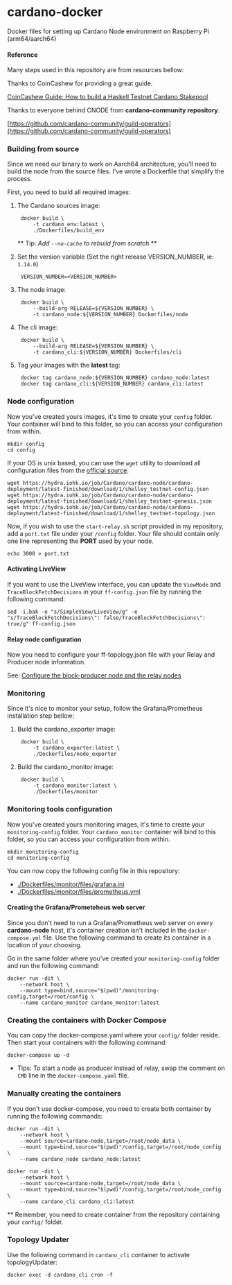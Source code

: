 # cardano-docker
Docker files for setting up Cardano Node environment on Raspberry Pi (arm64/aarch64)

#### Reference

Many steps used in this repository are from resources bellow:

Thanks to CoinCashew for providing a great guide.

[CoinCashew Guide: How to build a Haskell Testnet Cardano Stakepool](https://www.coincashew.com/coins/overview-ada/guide-how-to-build-a-haskell-stakepool-node)

Thanks to everyone behind CNODE from **cardano-community repository**.

[https://github.com/cardano-community/guild-operators](https://github.com/cardano-community/guild-operators)

### Building from source 

Since we need our binary to work on Aarch64 architecture, you'll need to build the node from the source files.
I've wrote a Dockerfile that simplify the process.

First, you need to build all required images:
  
1. The Cardano sources image:
        
        docker build \
            -t cardano_env:latest \
            ./Dockerfiles/build_env

    ** Tip: _Add `--no-cache` to rebuild from scratch_ **
        
2. Set the version variable (Set the right release VERSION_NUMBER, ie: `1.14.0`)

        VERSION_NUMBER=<VERSION_NUMBER>

3. The node image:

        docker build \
            --build-arg RELEASE=${VERSION_NUMBER} \
            -t cardano_node:${VERSION_NUMBER} Dockerfiles/node
        
4. The cli image:

        docker build \
            --build-arg RELEASE=${VERSION_NUMBER} \
            -t cardano_cli:${VERSION_NUMBER} Dockerfiles/cli
        
5. Tag your images with the **latest** tag:

        docker tag cardano_node:${VERSION_NUMBER} cardano_node:latest
        docker tag cardano_cli:${VERSION_NUMBER} cardano_cli:latest
                                     
### Node configuration

Now you've created yours images, it's time to create your `config` folder. Your container will bind to this folder,
so you can access your configuration from within.

    mkdir config
    cd config
        
If your OS is unix based, you can use the `wget` utility to download all configuration files from the
[official source](https://hydra.iohk.io/job/Cardano/cardano-node/cardano-deployment/latest-finished/download/1/index.html).

    wget https://hydra.iohk.io/job/Cardano/cardano-node/cardano-deployment/latest-finished/download/1/shelley_testnet-config.json
    wget https://hydra.iohk.io/job/Cardano/cardano-node/cardano-deployment/latest-finished/download/1/shelley_testnet-genesis.json
    wget https://hydra.iohk.io/job/Cardano/cardano-node/cardano-deployment/latest-finished/download/1/shelley_testnet-topology.json
        
Now, if you wish to use the `start-relay.sh` script provided in my repository, add a `port.txt` file under your `/config` 
folder. Your file should contain only one line representing the **PORT** used by your node. 
    
    echo 3000 > port.txt
    
#### Activating LiveView

If you want to use the LiveView interface, you can update the `ViewMode` and `TraceBlockFetchDecisions` in your 
`ff-config.json` file by running the following command:

    sed -i.bak -e "s/SimpleView/LiveView/g" -e "s/TraceBlockFetchDecisions\": false/TraceBlockFetchDecisions\": true/g" ff-config.json
    
#### Relay node configuration

Now you need to configure your ff-topology.json file with your Relay and Producer node information.

See: [Configure the block-producer node and the relay nodes](https://www.coincashew.com/coins/overview-ada/guide-how-to-build-a-haskell-stakepool-node#3-1-configure-the-block-producer-node-and-the-relay-nodes)

### Monitoring

Since it's nice to monitor your setup, follow the Grafana/Prometheus installation step bellow:

1. Build the cardano_exporter image:

        docker build \
            -t cardano_exporter:latest \
            ./Dockerfiles/node_exporter
            
2. Build the cardano_monitor image:

        docker build \
            -t cardano_monitor:latest \
            ./Dockerfiles/monitor

### Monitoring tools configuration

Now you've created yours monitoring images, it's time to create your `monitoring-config` folder.
Your `cardano_monitor` container will bind to this folder, so you can access your configuration from within.

    mkdir monitoring-config
    cd monitoring-config

You can now copy the following config file in this repository:

- [./Dockerfiles/monitor/files/grafana.ini](./Dockerfiles/monitor/files/grafana.ini)
- [./Dockerfiles/monitor/files/prometheus.yml](./Dockerfiles/monitor/files/prometheus.yml)

#### Creating the Grafana/Prometeheus web server

Since you don't need to run a Grafana/Prometheus web server on every **cardano-node** host, it's container creation isn't included
in the `docker-compose.yml` file. Use the following command to create its container in a location of your choosing.

Go in the same folder where you've created your `monitoring-config` folder and run the following command:

    docker run -dit \
        --network host \
        --mount type=bind,source="$(pwd)"/monitoring-config,target=/root/config \
        --name cardano_monitor cardano_monitor:latest

### Creating the containers with Docker Compose

You can copy the docker-compose.yaml where your `config/` folder reside. Then start your containers with the 
following command:

    docker-compose up -d

* Tips: To start a node as producer instead of relay, swap the comment on `CMD` line in the `docker-compose.yaml` file.

### Manually creating the containers

If you don't use docker-compose, you need to create both container by running the following commands:

    docker run -dit \
        --network host \
        --mount source=cardano-node,target=/root/node_data \
        --mount type=bind,source="$(pwd)"/config,target=/root/node_config \
        --name cardano_node cardano_node:latest 

    docker run -dit \
        --network host \
        --mount source=cardano-node,target=/root/node_data \
        --mount type=bind,source="$(pwd)"/config,target=/root/node_config \
        --name cardano_cli cardano_cli:latest
            
** Remember, you need to create container from the repository containing your `config/` folder.

### Topology Updater

Use the following command in `cardano_cli` container to activate topologyUpdater:

    docker exec -d cardano_cli cron -f
